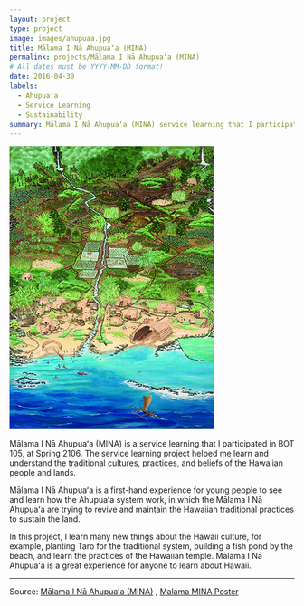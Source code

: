 ```yaml
---
layout: project
type: project
image: images/ahupuaa.jpg
title: Mālama I Nā Ahupuaʻa (MINA)
permalink: projects/Mālama I Nā Ahupuaʻa (MINA)
# All dates must be YYYY-MM-DD format!
date: 2016-04-30
labels:
  - Ahupuaʻa
  - Service Learning	
  - Sustainability
summary: Mālama I Nā Ahupuaʻa (MINA) service learning that I participated in BOT 105.
---
```

<img class="ui floated rounded image" src="../images/ahupuaa.jpg">

Mālama I Nā Ahupuaʻa (MINA) is a service learning that I participated in BOT 105, at Spring 2106. The service learning project helped me learn and understand the traditional cultures, practices, and beliefs of the Hawaiian people and lands.

Mālama I Nā Ahupuaʻa is a first-hand experience for young people to see and learn how the Ahupuaʻa system work, in which the Mālama I Nā Ahupuaʻa are trying to revive and maintain the Hawaiian traditional practices to sustain the land.

In this project, I learn many new things about the Hawaii culture, for example, planting Taro for the traditional system, building a fish pond by the beach, and learn the practices of the Hawaiian temple. Mālama I Nā Ahupuaʻa is a great experience for anyone to learn about Hawaii.

<hr>
Source: <a href="http://socialsciences.hawaii.edu/access/engagement/mina.html"> Mālama I Nā Ahupuaʻa (MINA)</a> ,
<a href="https://www.kapiolani.hawaii.edu/wp-content/uploads/2018/12/MalamaMINAPoster.pdf"> Malama MINA Poster</a> 
